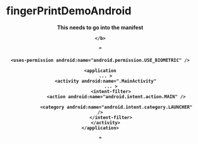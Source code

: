 # fingerPrintDemoAndroid

<header>
  
  <p>
    <b>
    This needs to go into the manifest 
      
    </b>
  </p>
    <div>
  
 " <!-- AndroidManifest.xml -->
<manifest xmlns:android="http://schemas.android.com/apk/res/android"
    package="com.example.fingerprintdemo">

    <uses-permission android:name="android.permission.USE_BIOMETRIC" />

    <application
        ... >
        <activity android:name=".MainActivity"
            ... >
            <intent-filter>
                <action android:name="android.intent.action.MAIN" />

                <category android:name="android.intent.category.LAUNCHER" />
            </intent-filter>
        </activity>
    </application>

</manifest>
"
  
  </div>
   
  </header>
